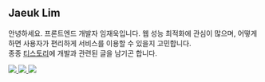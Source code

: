 ## Jaeuk Lim 

안녕하세요. 프론트엔드 개발자 임재욱입니다. 웹 성능 최적화에 관심이 많으며, 어떻게 하면 사용자가 편리하게 서비스를 이용할 수 있을지 고민합니다.  
종종 [티스토리](https://mugglim.tistory.com/)에 개발과 관련된 글을 남기곤 합니다.

<a href="https://mugglim.tistory.com/" target="_blank">
<img src="https://img.shields.io/badge/Blog-ff5544?style=for-the-badge&logo=Tistory&logoColor=white">
</a>

<a href="https://www.linkedin.com/in/jaeuk-lim-2a449020a/" target="_blank">
<img src="https://img.shields.io/badge/LinkedIn-0A66C2?style=for-the-badge&logo=LinkedIn&logoColor=white">
</a>

<a href="mailto:applewodnr@naver.com">
<img src="https://img.shields.io/badge/Email-03C75A?style=for-the-badge&logo=Naver&logoColor=white">
</a>
